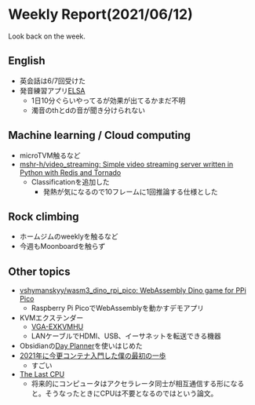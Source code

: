 # Weekly Report(2021/06/12)


Look back on the week.

## English

- 英会話は6/7回受けた
- 発音練習アプリ[ELSA](https://elsaspeak.com/en/)
    - 1日10分ぐらいやってるが効果が出てるかまだ不明
    - 濁音のthとdの音が聞き分けられない

## Machine learning / Cloud computing

- microTVM触るなど
- [mshr-h/video_streaming: Simple video streaming server written in Python with Redis and Tornado](https://github.com/mshr-h/video_streaming)
    - Classificationを追加した
        - 発熱が気になるので10フレームに1回推論する仕様とした

## Rock climbing

- ホームジムのweeklyを触るなど
- 今週もMoonboardを触らず

## Other topics

- [vshymanskyy/wasm3_dino_rpi_pico: WebAssembly Dino game for PPi Pico](https://github.com/vshymanskyy/wasm3_dino_rpi_pico)
    - Raspberry Pi PicoでWebAssemblyを動かすデモアプリ
- KVMエクステンダー
    - [VGA-EXKVMHU](https://www.sanwa.co.jp/product/syohin.asp?code=VGA-EXKVMHU)
    - LANケーブルでHDMI、USB、イーサネットを転送できる機器
- Obsidianの[Day Planner](https://github.com/lynchjames/obsidian-day-planner)を使いはじめた
- [2021年に今更コンテナ入門した僕の最初の一歩](https://zenn.dev/utam0k/articles/74d08c9f556534)
    - すごい
- [The Last CPU](https://sigops.org/s/conferences/hotos/2021/papers/hotos21-s01-nider.pdf)
    - 将来的にコンピュータはアクセラレータ同士が相互通信する形になると。そうなったときにCPUは不要となるのではという論文。

